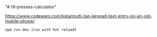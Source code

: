 "# t9-presses-calculator" 

https://www.codewars.com/kata/multi-tap-keypad-text-entry-on-an-old-mobile-phone/

```bash
npm run dev (run with hot reload)
```
